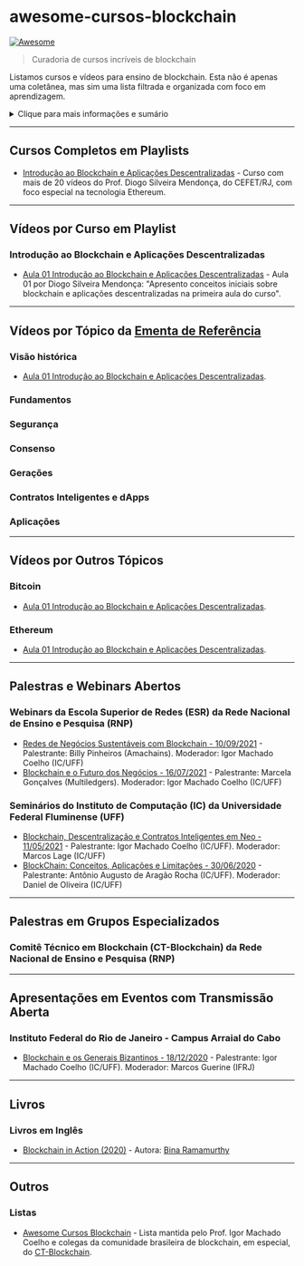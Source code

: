 # awesome-cursos-blockchain

[![Awesome](https://awesome.re/badge.svg)](https://awesome.re)

> Curadoria de cursos incríveis de blockchain

Listamos cursos e vídeos para ensino de blockchain.
Esta não é apenas uma coletânea, mas sim uma lista filtrada e organizada com foco em aprendizagem.

<details><summary>Clique para mais informações e sumário</summary>

> Leia o Awesome Manifesto: https://github.com/sindresorhus/awesome/blob/main/awesome.md

**Como é feita essa lista? Como contribuir?**

Buscamos materiais com acesso gratuito e idioma preferencialmente em Português, embora materiais de boa qualidade que sejam pagos ou em outros idiomas também podem ser aceitos.
Essa lista é de domínio público, com licença Creative Commons CC0.

Para gerar o índice, instale e execute o programa [doctoc](https://github.com/thlorenz/doctoc#installation): `npm install -g doctoc && doctoc .`



<!-- START doctoc generated TOC please keep comment here to allow auto update -->
<!-- DON'T EDIT THIS SECTION, INSTEAD RE-RUN doctoc TO UPDATE -->
**Table of Contents**  *generated with [DocToc](https://github.com/thlorenz/doctoc)*

- [Cursos Completos em Playlists](#cursos-completos-em-playlists)
- [Vídeos por Curso em Playlist](#v%C3%ADdeos-por-curso-em-playlist)
  - [Introdução ao Blockchain e Aplicações Descentralizadas](#introdu%C3%A7%C3%A3o-ao-blockchain-e-aplica%C3%A7%C3%B5es-descentralizadas)
- [Vídeos por Tópico da Ementa de Referência](#v%C3%ADdeos-por-t%C3%B3pico-da-ementa-de-refer%C3%AAncia)
  - [Visão histórica](#vis%C3%A3o-hist%C3%B3rica)
  - [Fundamentos](#fundamentos)
  - [Segurança](#seguran%C3%A7a)
  - [Consenso](#consenso)
  - [Gerações](#gera%C3%A7%C3%B5es)
  - [Contratos Inteligentes e dApps](#contratos-inteligentes-e-dapps)
  - [Aplicações](#aplica%C3%A7%C3%B5es)
- [Vídeos por Outros Tópicos](#v%C3%ADdeos-por-outros-t%C3%B3picos)
  - [Bitcoin](#bitcoin)
  - [Ethereum](#ethereum)
- [Palestras e Webinars Abertos](#palestras-e-webinars-abertos)
  - [Webinars da Escola Superior de Redes (ESR) da Rede Nacional de Ensino e Pesquisa (RNP)](#webinars-da-escola-superior-de-redes-esr-da-rede-nacional-de-ensino-e-pesquisa-rnp)
  - [Seminários do Instituto de Computação (IC) da Universidade Federal Fluminense (UFF)](#semin%C3%A1rios-do-instituto-de-computa%C3%A7%C3%A3o-ic-da-universidade-federal-fluminense-uff)
- [Palestras em Grupos Especializados](#palestras-em-grupos-especializados)
  - [Comitê Técnico em Blockchain (CT-Blockchain) da Rede Nacional de Ensino e Pesquisa (RNP)](#comit%C3%AA-t%C3%A9cnico-em-blockchain-ct-blockchain-da-rede-nacional-de-ensino-e-pesquisa-rnp)
- [Apresentações em Eventos com Transmissão Aberta](#apresenta%C3%A7%C3%B5es-em-eventos-com-transmiss%C3%A3o-aberta)
  - [Instituto Federal do Rio de Janeiro - Campus Arraial do Cabo](#instituto-federal-do-rio-de-janeiro---campus-arraial-do-cabo)
- [Livros](#livros)
  - [Livros em Inglês](#livros-em-ingl%C3%AAs)
- [Outros](#outros)
  - [Listas](#listas)

<!-- END doctoc generated TOC please keep comment here to allow auto update -->

</details>

------

## Cursos Completos em Playlists

- [Introdução ao Blockchain e Aplicações Descentralizadas](https://www.youtube.com/playlist?list=PLijZucELEeonj-V_lLq_cKW0rjtPty1Yg) - Curso com mais de 20 vídeos do Prof. Diogo Silveira Mendonça, do CEFET/RJ, com foco especial na tecnologia Ethereum.

------

## Vídeos por Curso em Playlist

### Introdução ao Blockchain e Aplicações Descentralizadas

- [Aula 01 Introdução ao Blockchain e Aplicações Descentralizadas](https://www.youtube.com/watch?v=UbySEqPkZiY&list=PLijZucELEeonj-V_lLq_cKW0rjtPty1Yg&index=2) - Aula 01 por Diogo Silveira Mendonça: "Apresento conceitos iniciais sobre blockchain e aplicações descentralizadas na primeira aula do curso".

------

## Vídeos por Tópico da [Ementa de Referência](./ementa.md)

### Visão histórica

- [Aula 01 Introdução ao Blockchain e Aplicações Descentralizadas](https://www.youtube.com/watch?v=UbySEqPkZiY&list=PLijZucELEeonj-V_lLq_cKW0rjtPty1Yg&index=2).

### Fundamentos

### Segurança

### Consenso

### Gerações

### Contratos Inteligentes e dApps 

### Aplicações

------

## Vídeos por Outros Tópicos

### Bitcoin

- [Aula 01 Introdução ao Blockchain e Aplicações Descentralizadas](https://www.youtube.com/watch?v=UbySEqPkZiY&list=PLijZucELEeonj-V_lLq_cKW0rjtPty1Yg&index=2).


### Ethereum

- [Aula 01 Introdução ao Blockchain e Aplicações Descentralizadas](https://www.youtube.com/watch?v=UbySEqPkZiY&list=PLijZucELEeonj-V_lLq_cKW0rjtPty1Yg&index=2).

------

## Palestras e Webinars Abertos

### Webinars da Escola Superior de Redes (ESR) da Rede Nacional de Ensino e Pesquisa (RNP)

- [Redes de Negócios Sustentáveis com Blockchain - 10/09/2021](https://esr.rnp.br/eventos/redes-negocios-blockchain) - Palestrante: Billy Pinheiros (Amachains). Moderador: Igor Machado Coelho (IC/UFF)
- [Blockchain e o Futuro dos Negócios - 16/07/2021](https://esr.rnp.br/eventos/blockchain-futuro-negocios) - Palestrante: Marcela Gonçalves (Multiledgers). Moderador: Igor Machado Coelho (IC/UFF)

### Seminários do Instituto de Computação (IC) da Universidade Federal Fluminense (UFF)

- [Blockchain, Descentralização e Contratos Inteligentes em Neo - 11/05/2021](https://www.youtube.com/watch?v=I2DNwjYSRKU) - Palestrante: Igor Machado Coelho (IC/UFF). Moderador: Marcos Lage (IC/UFF)
- [BlockChain: Conceitos, Aplicações e Limitações - 30/06/2020](https://www.youtube.com/watch?v=EB4tVI7dBoM) - Palestrante: Antônio Augusto de Aragão Rocha (IC/UFF). Moderador: Daniel de Oliveira (IC/UFF)

------

## Palestras em Grupos Especializados

### Comitê Técnico em Blockchain (CT-Blockchain) da Rede Nacional de Ensino e Pesquisa (RNP)

------

## Apresentações em Eventos com Transmissão Aberta

### Instituto Federal do Rio de Janeiro - Campus Arraial do Cabo
- [Blockchain e os Generais Bizantinos - 18/12/2020](https://www.youtube.com/watch?v=8C1uaQAAuQY) - Palestrante: Igor Machado Coelho (IC/UFF). Moderador: Marcos Guerine (IFRJ)

------

## Livros

### Livros em Inglês

- [Blockchain in Action (2020)](https://www.manning.com/books/blockchain-in-action) - Autora: [Bina Ramamurthy](https://cse.buffalo.edu/faculty/bina/)

------

## Outros

### Listas

- [Awesome Cursos Blockchain](https://github.com/gp-alode/awesome-cursos-blockchain) - Lista mantida pelo Prof. Igor Machado Coelho e colegas da comunidade brasileira de blockchain, em especial, do [CT-Blockchain](https://wiki.rnp.br/display/blockchain/CT-Blockchain).

